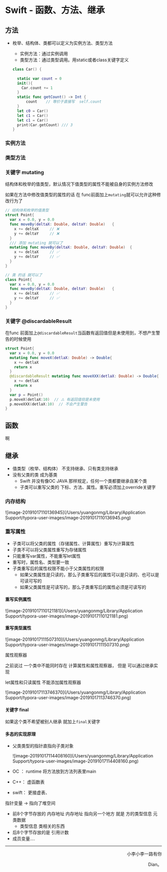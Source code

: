 # Swift - 函数、方法、继承



## 方法

- 枚举、结构体、类都可以定义为实例方法、类型方法

  - 实例方法：通过实例调用
  - 类型方法：通过类型调用。用static或者class关键字定义

  ```swift
  class Car() {
    
    static var count = 0
    init(){
      Car.count += 1
    }
    static func getCount() -> Int {
  	    count    // 等价于直接写  self.count 
    }
    let c0 = Car()
    let c1 = Car()
    let c1 = Car()
    print(Car.getCount) /// 3
  }
  ```

### 实例方法

### 类型方法

### 关键字 mutating

结构体和枚举的值类型，默认情况下值类型的属性不能被自身的实例方法修改

如果在方法中修改值类型的属性的话  在 func前面加上`mutating`就可以允许这种修改行为了

```swift
// 结构体和枚举的值类型
struct Point{
  var x = 0.0, y = 0.0
  func moveBy(deltaX: Double, deltaY: Double)	{
    x += deltaX     // ❌
    y += deltaY     // ❌
  }
  /// 添加 mutating 就可以了
  mutating func moveBy(deltaX: Double, deltaY: Double)	{
    x += deltaX     // ✅
    y += deltaY     // ✅
  }
}

// 类 的话 就可以了
class Point{
  var x = 0.0, y = 0.0
  func moveBy(deltaX: Double, deltaY: Double)	{
    x += deltaX     // ✅
    y += deltaY     // ✅
  }
}
```

### 关键字 @discardableResult

在func 前面加上`@discardableResult`当函数有返回值但是未使用到，不想产生警告的时候使用

```swift
struct Point{
  var x = 0.0, y = 0.0
  mutating func moveX(detlaX: Double) -> Double{
    x += detlaX
    return x
  }
  @discardableResult mutating func moveXXX(detlaX: Double) -> Double{
    x += detlaX
    return x
  }
  var p = Point()
  p.moveX(detlaX:10)  // ⚠️ 有返回值但是未使用 
  p.moveXXX(detlaX:10)  // 不会产生警告
}
```



## 函数

啊

## 继承

- 值类型（枚举、结构体） 不支持继承、只有类支持继承
- 没有父类的类 成为基类
  - Swift 并没有像OC JAVA 那样规定，任何一个类都要继承自某个类
  - 子类可以重写父类的 下标、方法、属性。重写必须加上override关键字

### 内存结构

![image-20191017110136945](/Users/yuangonmg/Library/Application Support/typora-user-images/image-20191017110136945.png)

### 重写属性

- 子类可以将父类的属性（存储属性、计算属性）重写为计算属性
- 子类不可以将父类属性重写为存储属性
- 只能重写var属性，不能重写let属性
- 重写时，属性名、类型要一致
- 子类重写后的属性权限不能小于父类属性的权限
  - 如果父类属性是只读的，那么子类重写后的属性可以是只读的、也可以是可读可写的
  - 如果父类属性是可读写的，那么子类重写后的属性必须是可读写的

#### 重写实例属性

![image-20191017110121181](/Users/yuangonmg/Library/Application Support/typora-user-images/image-20191017110121181.png)

#### 重写类型属性

![image-20191017111507310](/Users/yuangonmg/Library/Application Support/typora-user-images/image-20191017111507310.png)





属性观察器 

之前说过 一个类中不能同时存在 计算属性和属性观察器， 但是 可以通过继承实现

let属性和只读属性  不能添加属性观察器

![image-20191017113746370](/Users/yuangonmg/Library/Application Support/typora-user-images/image-20191017113746370.png)



#### 关键字 final

如果这个类不希望被别人继承 就加上`final`关键字



#### 多态的实现原理

- 父类类型的指针直指向子类对象

  ![image-20191017114408160](/Users/yuangonmg/Library/Application Support/typora-user-images/image-20191017114408160.png)

- OC ： runtime  将方法放到方法列表里main 
- C++： 虚函数表
- swift： 更接虚表、







指针变量 ->  指向了堆空间

- 前8个字节存放的 内存地址  内存地址 指向另一个地方  就是 方的类型信息 元类数据
  - 类型信息  类相关的东西
- 后8个字节存放的是 引用计数
- 成员变量....

























------

<p align="right" color="orange">	小李小李一路有你</p><p align="right" color="orange">	Dian。</p>	
